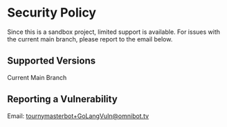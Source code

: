 # Security Policy

Since this is a sandbox project, limited support is available. For issues with the current main branch, please report to the email below.

## Supported Versions
Current Main Branch

## Reporting a Vulnerability
Email: tournymasterbot+GoLangVuln@omnibot.tv
